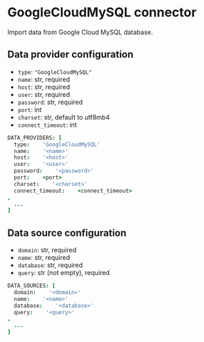 # GoogleCloudMySQL connector

Import data from Google Cloud MySQL database.

## Data provider configuration

* `type`: `"GoogleCloudMySQL"`
* `name`: str, required
* `host`: str, required
* `user`: str, required
* `password`: str, required
* `port`: int
* `charset`: str, default to utf8mb4
* `connect_timeout`: int

```coffee
DATA_PROVIDERS: [
  type:    'GoogleCloudMySQL'
  name:    '<name>'
  host:    '<host>'
  user:    '<user>'
  password:    '<password>'
  port:    <port>
  charset:    '<charset>'
  connect_timeout:    <connect_timeout>
,
  ...
]
```


## Data source configuration

* `domain`: str, required
* `name`: str, required
* `database`: str, required
* `query`: str (not empty), required

```coffee
DATA_SOURCES: [
  domain:    '<domain>'
  name:    '<name>'
  database:    '<database>'
  query:    '<query>'
,
  ...
]
```
